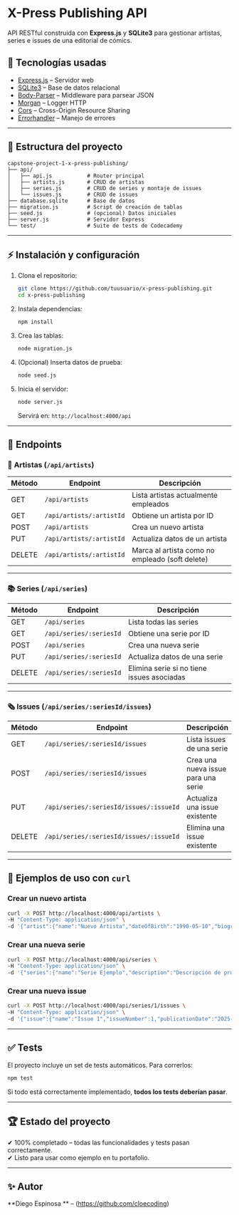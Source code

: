 # X-Press Publishing API

API RESTful construida con **Express.js** y **SQLite3** para gestionar artistas, series e issues de una editorial de cómics.

## 🚀 Tecnologías usadas
- [Express.js](https://expressjs.com/) – Servidor web
- [SQLite3](https://www.sqlite.org/) – Base de datos relacional
- [Body-Parser](https://www.npmjs.com/package/body-parser) – Middleware para parsear JSON
- [Morgan](https://www.npmjs.com/package/morgan) – Logger HTTP
- [Cors](https://www.npmjs.com/package/cors) – Cross-Origin Resource Sharing
- [Errorhandler](https://www.npmjs.com/package/errorhandler) – Manejo de errores

---

## 📂 Estructura del proyecto
```
capstone-project-1-x-press-publishing/
├── api/
│   ├── api.js           # Router principal
│   ├── artists.js       # CRUD de artistas
│   ├── series.js        # CRUD de series y montaje de issues
│   └── issues.js        # CRUD de issues
├── database.sqlite      # Base de datos
├── migration.js         # Script de creación de tablas
├── seed.js              # (opcional) Datos iniciales
├── server.js            # Servidor Express
└── test/                # Suite de tests de Codecademy
```

---

## ⚡ Instalación y configuración

1. Clona el repositorio:
   ```bash
   git clone https://github.com/tuusuario/x-press-publishing.git
   cd x-press-publishing
   ```

2. Instala dependencias:
   ```bash
   npm install
   ```

3. Crea las tablas:
   ```bash
   node migration.js
   ```

4. (Opcional) Inserta datos de prueba:
   ```bash
   node seed.js
   ```

5. Inicia el servidor:
   ```bash
   node server.js
   ```
   Servirá en: `http://localhost:4000/api`

---

## 📌 Endpoints

### 🎨 **Artistas** (`/api/artists`)

| Método | Endpoint                  | Descripción                                 |
|--------|---------------------------|---------------------------------------------|
| GET    | `/api/artists`            | Lista artistas actualmente empleados        |
| GET    | `/api/artists/:artistId`  | Obtiene un artista por ID                   |
| POST   | `/api/artists`            | Crea un nuevo artista                       |
| PUT    | `/api/artists/:artistId`  | Actualiza datos de un artista               |
| DELETE | `/api/artists/:artistId`  | Marca al artista como no empleado (soft delete) |

---

### 📚 **Series** (`/api/series`)

| Método | Endpoint                 | Descripción                                  |
|--------|--------------------------|----------------------------------------------|
| GET    | `/api/series`            | Lista todas las series                       |
| GET    | `/api/series/:seriesId`  | Obtiene una serie por ID                     |
| POST   | `/api/series`            | Crea una nueva serie                         |
| PUT    | `/api/series/:seriesId`  | Actualiza datos de una serie                 |
| DELETE | `/api/series/:seriesId`  | Elimina serie si no tiene issues asociadas   |

---

### 🗞️ **Issues** (`/api/series/:seriesId/issues`)

| Método | Endpoint                                       | Descripción                           |
|--------|------------------------------------------------|---------------------------------------|
| GET    | `/api/series/:seriesId/issues`                 | Lista issues de una serie             |
| POST   | `/api/series/:seriesId/issues`                 | Crea una nueva issue para una serie   |
| PUT    | `/api/series/:seriesId/issues/:issueId`        | Actualiza una issue existente         |
| DELETE | `/api/series/:seriesId/issues/:issueId`        | Elimina una issue existente           |

---

## 🧪 Ejemplos de uso con `curl`

### Crear un nuevo artista
```bash
curl -X POST http://localhost:4000/api/artists \
-H "Content-Type: application/json" \
-d '{"artist":{"name":"Nuevo Artista","dateOfBirth":"1990-05-10","biography":"Biografía","isCurrentlyEmployed":1}}'
```

### Crear una nueva serie
```bash
curl -X POST http://localhost:4000/api/series \
-H "Content-Type: application/json" \
-d '{"series":{"name":"Serie Ejemplo","description":"Descripción de prueba"}}'
```

### Crear una nueva issue
```bash
curl -X POST http://localhost:4000/api/series/1/issues \
-H "Content-Type: application/json" \
-d '{"issue":{"name":"Issue 1","issueNumber":1,"publicationDate":"2025-01-01","artistId":1}}'
```

---

## ✅ Tests
El proyecto incluye un set de tests automáticos. Para correrlos:
```bash
npm test
```
Si todo está correctamente implementado, **todos los tests deberían pasar**.

---

## 🏆 Estado del proyecto
✔ 100% completado – todas las funcionalidades y tests pasan correctamente.  
✔ Listo para usar como ejemplo en tu portafolio.

---

## ✨ Autor
**Diego Espinosa ** – (https://github.com/cloecoding)
